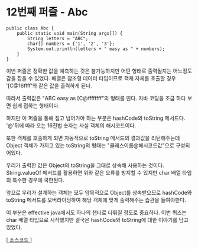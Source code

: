 # 12번째 퍼즐 - Abc

```{.java}
public class Abc {
	public static void main(String args[]) {
		String letters = "ABC";
		char[] numbers = {'1', '2', '3'};
		System.out.println(letters + " easy as " + numbers);
	}
}
```
이번 퍼즐은 정확한 값을 예측하는 것은 불가능하지만 어떤 형태로 출력될지는 어느정도 감을 잡을 수 있었다. 
배열은 참조형 데이터 타입이므로 객체 자체를 호출할 경우 '[C@16ffff'와 같은 값을 출력하게 된다.

따라서 출력값은 "ABC easy as [C@ffffffff"의 형태를 띤다. 자바 코딩을 조금 하다 보면 쉽게 접하는 형태이다.

하지만 이 퍼즐을 통해 짚고 넘어가야 하는 부분은 hashCode와 toString 메서드다. '@'뒤에 따라 오는 16진법 숫자는 사실 객체의 해시코드이다.

또한 객체를 호출하게 되면 자동적으로 toString 메서드의 결과값을 리턴해주는데 Object 객체가 가지고 있는 toString의 형태는 "클래스이름@해시코드값"으로 구성되어있다.

우리가 출력한 값은 Object의 toString을 그대로 상속해 사용하는 것이다. String.valueOf 메서드를 활용하면 위와 같은 오류를 방지할 수 있지만 char 배열 타입의 특수한 경우에 국한된다.

앞으로 우리가 설계하는 객체는 모두 암묵적으로 Object를 상속받으므로 hashCode와 toString 메서드를 오버라이딩하여 해당 객체에 맞게 출력해주는 습관을 들여야한다.

이 부분은 effective java에서도 하나의 챕터로 다뤄질 정도로 중요하다. 이번 퀴즈는 char 배열 타입으로 시작했지만 결국은 hashCode와 toString에 대한 이야기를 담고있었다.

[[ 소스코드 ]](https://github.com/bbubbush/java_puzzlers/blob/master/Part2_%EB%AC%B8%EC%9E%90%ED%8D%BC%EC%A6%90/java/Abc.java)